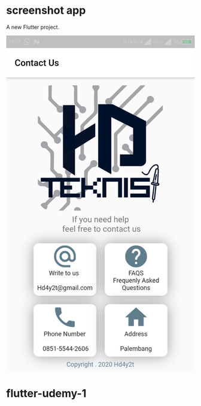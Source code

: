 # screenshot app

A new Flutter project.

![Alt text](https://github.com/hd4y2t/flutter-udemy-1/blob/master/Screenshot_2020-08-31-15-19-26-825_com.example.testapp.png?raw=true)

# flutter-udemy-1
